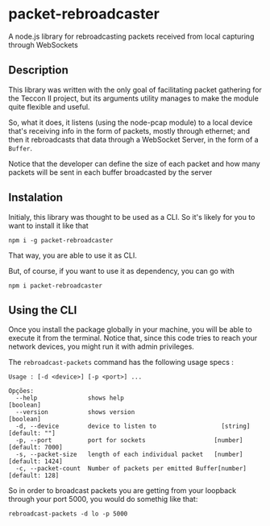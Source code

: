 # packet-rebroadcaster

A node.js library for rebroadcasting packets received from local capturing through WebSockets

## Description

This library was written with the only goal of facilitating packet gathering for the Teccon II project, but its arguments utility manages to make the module quite flexible and useful.

So, what it does, it listens (using the node-pcap module) to a local device that's receiving info in the form of packets, mostly through ethernet; and then it rebroadcasts that data through a WebSocket Server, in the form of a `Buffer`.

Notice that the developer can define the size of each packet and how many packets will be sent in each buffer broadcasted by the server

## Instalation

Initialy, this library was thought to be used as a CLI. So it's likely for you to want to install it like that

`npm i -g packet-rebroadcaster`

That way, you are able to use it as CLI.

But, of course, if you want to use it as dependency, you can go with

`npm i packet-rebroadcaster`

## Using the CLI

Once you install the package globally in your machine, you will be able to execute it from the terminal. Notice that, since this code tries to reach your network devices, you might run it with admin privileges. 

The `rebroadcast-packets` command has the following usage specs :

```
Usage : [-d <device>] [-p <port>] ...

Opções:
  --help              shows help                                        [boolean]
  --version           shows version                                     [boolean]
  -d, --device        device to listen to                  [string] [default: ""]
  -p, --port          port for sockets                   [number] [default: 7000]
  -s, --packet-size   length of each individual packet   [number] [default: 1424]
  -c, --packet-count  Number of packets per emitted Buffer[number] [default: 128]
```

So in order to broadcast packets you are getting from your loopback through your port 5000, you would do somethig like that:

`rebroadcast-packets -d lo -p 5000` 
